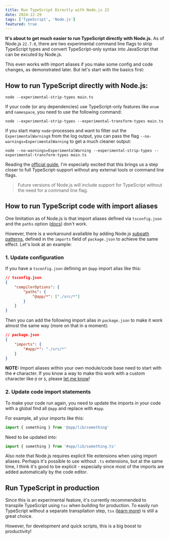 ```yaml
---
title: Run TypeScript Directly with Node.js 22
date: 2024-12-29
tags: ['TypeScript', 'Node.js']
featured: true
---
```


**It's about to get much easier to run TypeScript directly with Node.js.** As of Node.js `22.7.0`, there are two experimental command line flags to strip TypeScript types and convert TypeScript-only syntax into JavaScript that can be excuted by Node.js.

This even works with import aliases if you make some config and code changes, as demonstrated later. But let's start with the basics first:

## How to run TypeScript directly with Node.js:

```shell
node --experimental-strip-types main.ts
```

If your code (or any dependencies) use TypeScript-only features like `enum` and `namespace`, you need to use the following command:

```shell
node --experimental-strip-types --experimental-transform-types main.ts
```

If you start many `node`-processes and want to filter out the `ExperimentalWarning`s from the log output, you can pass the flag `--no-warnings=ExperimentalWarning` to get a much cleaner output:

```shell
node --no-warnings=ExperimentalWarning --experimental-strip-types --experimental-transform-types main.ts
```

Reading the [official guide](https://nodejs.org/en/learn/typescript/run-natively), I'm especially excited that this brings us a step closer to full TypeScript-support without any external tools or command line flags.

> Future versions of Node.js will include support for TypeScript without the need for a command line flag.

## How to run TypeScript code with import aliases

One limitation as of Node.js is that import aliases defined via `tsconfig.json` and the `paths` option ([docs](https://www.typescriptlang.org/docs/handbook/modules/reference.html#paths)) don't work.

However, there is a workaround availalble by adding Node.js [subpath patterns](https://nodejs.org/api/packages.html#subpath-patterns), defined in the `imports` field of `package.json` to achieve the same effect. Let's look at an example:

### 1. Update configuration

If you have a `tsconfig.json` defining an `@app` import alias like this:

```json
// tsconfig.json
{
    "compilerOptions": {
        "paths": {
            "@app/*": ["./src/*"]
        }
    }
}
```

Then you can add the following import alias in `package.json` to make it work almost the same way (more on that in a moment):

```json
// package.json
{
    "imports": {
        "#app/*": "./src/*"
    }
}
```

**NOTE:** Import aliases within your own module/code base need to start with the `#` character. If you know a way to make this work with a custom character like `@` or `$`, please [let me know](https://fosstodon.org/@Greenheart)!

### 2. Update code import statements

To make your code run again, you need to update the imports in your code with a global find all `@app` and replace with `#app`.

For example, all your imports like this:

```ts
import { something } from '@app/lib/something'
```

Need to be updated into:

```ts
import { something } from '#app/lib/something.ts'
```

Also note that Node.js requires explicit file extensions when using import aliases. Perhaps it's possible to use without `.ts` extensions, but at the same time, I think it's good to be explicit - especially since most of the imports are added automatically by the code editor.

## Run TypeScript in production

Since this is an experimental feature, it's currently recommended to transpile TypeScript using `tsc` when building for production. To easily run TypeScript without a separate transpilation step, `tsx` ([learn more](https://github.com/privatenumber/tsx/)) is still a great choice.

However, for development and quick scripts, this is a big boost to productivity!
